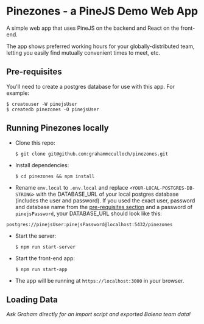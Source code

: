 # Pinezones - a PineJS Demo Web App

A simple web app that uses PineJS on the backend and React on the front-end.

The app shows preferred working hours for your globally-distributed team, letting you easily find mutually convenient times to meet, etc.

## Pre-requisites

You'll need to create a postgres database for use with this app. For example:
```shell
$ createuser -W pinejsUser
$ createdb pinezones -O pinejsUser
```

## Running Pinezones locally

* Clone this repo:
  ```shell
  $ git clone git@github.com:grahammcculloch/pinezones.git
  ```

* Install dependencies:
  ```shell
  $ cd pinezones && npm install
  ```

* Rename `env.local` to `.env.local` and replace `<YOUR-LOCAL-POSTGRES-DB-STRING>` with the DATABASE_URL of your local postgres database (includes the user and password). If you used the exact user, password and database name from the [pre-requisites section](#pre-requisites) and a password of `pinejsPassword`, your DATABASE_URL should look like this:
```
postgres://pinejsUser:pinejsPassword@localhost:5432/pinezones
```

* Start the server:
  ```shell
  $ npm run start-server
  ```

* Start the front-end app:
  ```shell
  $ npm run start-app
  ```

* The app will be running at `https://localhost:3000` in your browser.

## Loading Data

_Ask Graham directly for an import script and exported Balena team data!_